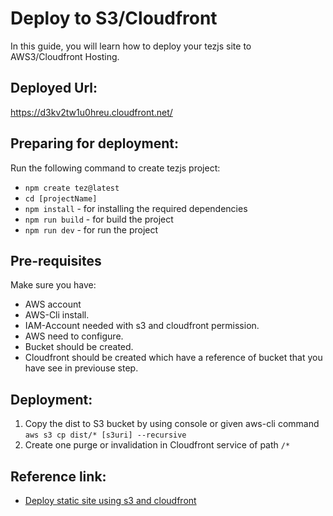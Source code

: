 # Deploy to S3/Cloudfront
In this guide, you will learn how to deploy your tezjs site to AWS3/Cloudfront Hosting.

## Deployed Url:
https://d3kv2tw1u0hreu.cloudfront.net/

## Preparing for deployment:
Run the following command to create tezjs project:
  - `npm create tez@latest`
  - `cd [projectName]`
  - `npm install` - for installing the required dependencies
  - `npm run build` - for build the project
  - `npm run dev` - for run the project

## Pre-requisites
Make sure you have:
  - AWS account
  - AWS-Cli install.
  - IAM-Account needed with s3 and cloudfront permission.
  - AWS need to configure.
  - Bucket should be created.
  - Cloudfront should be created which have a reference of bucket that you have see in previouse step.

## Deployment:
1. Copy the dist to S3 bucket by using console or given aws-cli command 
  `aws s3 cp dist/* [s3uri] --recursive`
2. Create one purge or invalidation in Cloudfront service of path `/*`
  
## Reference link:
- [Deploy static site using s3 and cloudfront](https://aws.amazon.com/premiumsupport/knowledge-center/cloudfront-serve-static-website/#:~:text=To%20serve%20a%20static%20website%20hosted%20on%20Amazon%20S3%2C%20you,with%20anonymous%20(public)%20access%20allowed)
  

